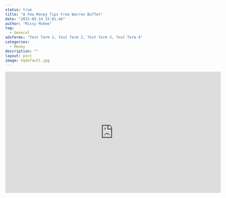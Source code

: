 ```yaml
---
status: true
title: "A Few Money Tips From Warren Buffet"
date: "2015-05-14 15:01:46"
author: "Missy McKee"
tag:
  - General
adsTerms: "Test Term 1, Test Term 2, Test Term 3, Test Term 4"
categories:
  - Money
description: ""
layout: post
image: hqdefault.jpg
---
```


<div class="youtube-embed" data-video_id="OMown2cpa_E"><iframe allow="accelerometer; autoplay; encrypted-media; gyroscope; picture-in-picture" allowfullscreen="" frameborder="0" height="392" loading="lazy" src="https://www.youtube.com/embed/OMown2cpa_E?feature=oembed&enablejsapi=1" title="Personal finance: best tips from Warren Buffet" width="696"></iframe></div>
